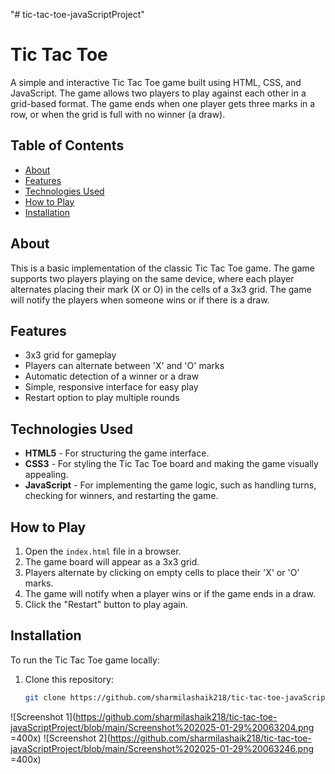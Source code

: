 "# tic-tac-toe-javaScriptProject"  

# Tic Tac Toe

A simple and interactive Tic Tac Toe game built using HTML, CSS, and JavaScript. The game allows two players to play against each other in a grid-based format. The game ends when one player gets three marks in a row, or when the grid is full with no winner (a draw).

## Table of Contents

- [About](#about)
- [Features](#features)
- [Technologies Used](#technologies-used)
- [How to Play](#how-to-play)
- [Installation](#installation)


## About

This is a basic implementation of the classic Tic Tac Toe game. The game supports two players playing on the same device, where each player alternates placing their mark (X or O) in the cells of a 3x3 grid. The game will notify the players when someone wins or if there is a draw.

## Features

- 3x3 grid for gameplay
- Players can alternate between 'X' and 'O' marks
- Automatic detection of a winner or a draw
- Simple, responsive interface for easy play
- Restart option to play multiple rounds

## Technologies Used

- **HTML5** - For structuring the game interface.
- **CSS3** - For styling the Tic Tac Toe board and making the game visually appealing.
- **JavaScript** - For implementing the game logic, such as handling turns, checking for winners, and restarting the game.

## How to Play

1. Open the `index.html` file in a browser.
2. The game board will appear as a 3x3 grid.
3. Players alternate by clicking on empty cells to place their 'X' or 'O' marks.
4. The game will notify when a player wins or if the game ends in a draw.
5. Click the "Restart" button to play again.

## Installation

To run the Tic Tac Toe game locally:

1. Clone this repository:
   ```bash
   git clone https://github.com/sharmilashaik218/tic-tac-toe-javaScript.git

![Screenshot 1](https://github.com/sharmilashaik218/tic-tac-toe-javaScriptProject/blob/main/Screenshot%202025-01-29%20063204.png =400x)
![Screenshot 2](https://github.com/sharmilashaik218/tic-tac-toe-javaScriptProject/blob/main/Screenshot%202025-01-29%20063246.png =400x)



